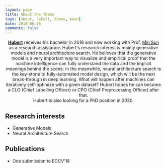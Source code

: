 ```yaml
---
layout: page
title: About the Theme
tags: [about, Jekyll, theme, moon]
date: 2018-06-16
comments: false
---
```

    
<center><a href="http://hubert0527.github.io/"><b>Hubert</b></a> receives his bachelor in 2018 and now working with Prof. <a href="http://aliensunmin.github.io/">Min Sun</a> as a research assistance. Hubert's research interest is mainly generative models and neural architecture search. He believes that the generative model is a very important way to visualize and empirical proof that the machine intelligence can fully understand the data and the implicit meanings behind the scene. In the meanwhile, neural architecture search is the key-stone to fully-automated model design, which will be the next break-through in deep learning. What will happen after machines can iteratively self-optimize with a given dataset? Hubert hopes he can become a CLO (Chief Labelling Officer) or CPO (Chief Preprocessing Officer) after that. <br>Hubert is also looking for a PhD position in 2020.</center>

## Research interests

* Generative Models
* Neural Architecture Search

## Publications

* One submission to ECCV'18